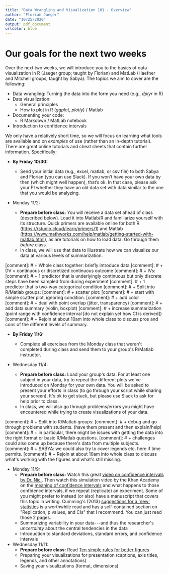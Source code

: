 ```yaml
---
title: "Data Wrangling and Visualization 101 - Overview"
author: "Florian Jaeger"
date: "10/25/2020"
output: pdf_document
urlcolor: blue
---
```


# Our goals for the next two weeks

Over the next two weeks, we will introduce you to the basics of data visualization in R (Jaeger group; taught by Florian) and MatLab (Haefner and Mitchell groups; taught by Sabya). The topics we aim to cover are the following:

 * Data wrangling: Turning the data into the form you need (e.g., *dplyr* in R)
 * Data visualization:
   * General principles
   * How to plot in R (*ggplot*, *plotly*) / Matlab
 * Documenting your code:
   * R Markdown / MatLab notebook
 * Introduction to confidence intervals
 
We only have a relatively short time, so we will focus on learning what tools are available and on *examples* of use (rather than an in-depth tutorial). There are great online tutorials and cheat sheets that contain further information. Specifically:

 * **By Friday 10/30:**
   * Send your initial data (e.g., excel, matlab, or csv file) to both Sabya and Florian (you can use Slack). If you won’t have your own data by then (which might well happen), that’s ok. In that case, please ask your PI whether they have an old data set with data similar to the one that you would be analyzing. 

 * Monday 11/2:
   * **Prepare before class:** You will receive a data set ahead of class (described below). Load it into Matlab/R and familiarize yourself with its structure. Quick primers are available online for both R (https://rstudio.cloud/learn/primers/1) and Matlab (https://www.mathworks.com/help/matlab/getting-started-with-matlab.html), as are tutorials on how to load data. Go through them *before* class.
   * In class, we will use that data to illustrate how we can visualize our data at various levels of summarization. 

[comment]: #  + Whole class together: briefly introduce data
[comment]: #   + DV = continuous or discretized continuous outcome
[comment]: #   + IVs:
[comment]: #     + 1 predictor that is underlyingly continuous but only discrete steps have been sampled from during experiment
[comment]: #     + 1 predictor that is two-way categorical condition
[comment]: #  + Split into R/Matlab groups:
[comment]: #   + scatter plot:
[comment]: #   + start with simple scatter plot, ignoring condition.
[comment]: #   + add color
[comment]: #   + deal with point overlap (jitter, transparency)
[comment]: #   + add data summary (violin, boxplot)
[comment]: #   + increase summarization (point range with confidence interval [do not explain yet how CI is derived])
[comment]: #  + Rejoin at about 10am into whole class to discuss pros and cons of the different levels of summary.

* **By Friday 11/6:**
   * Complete all exercises from the Monday class that weren't completed during class and send them to your group's R/Matlab instructor.

 * Wednesday 11/4: 
   * **Prepare before class:** Load your group's data. For at least one subject in your data, try to repeat the different plots we've introduced on Monday for your own data. You will be asked to present your efforts in class (to go through your script while sharing your screen). It's ok to get stuck, but please use Slack to ask for help prior to class. 
   * In class, we will also go through problems/errors you might have encountered while trying to create visualizations of your data. 

[comment]: #  + Split into R/Matlab groups: 
[comment]: #   + debug and go through problems with students. (have them present and then explain/help) 
[comment]: #   + in particular, there might be issues with getting the data into the right format or basic R/Matlab questions.
[comment]: #   + challenges could also come up because there's data from multiple subjects.
[comment]: #   + SABYA: we could also try to cover legends etc. here if time permits. 
[comment]: #  + Rejoin at about 10am into whole class to discuss what's working with the figures and what's still missing.

 * Monday 11/9:
   * **Prepare before class:** Watch this great [video on confidence intervals by Dr. Nic ](https://www.youtube.com/watch?v=tFWsuO9f74o). Then watch this simulation video by the Khan Academy on the [meaning of confidence intervals](https://www.khanacademy.org/math/ap-statistics/estimating-confidence-ap/introduction-confidence-intervals/v/confidence-interval-simulation) and what happens to those confidence intervals, if we repeat (replicate) an experiment. 
   Some of you might prefer to instead (or also) have a manuscript that covers this topic in writing. Cumming's (2013) [suggestions for a 'new' statistics](https://journals.sagepub.com/doi/full/10.1177/0956797613504966) is a worthwhile read and has a self-contained section on "Replication, p values, and CIs" that I recommend. You can just read those 2 pages. 
   * Summarizing variability in your data---and thus the researcher's *uncertainty* about the central tendencies in the data
   * Introduction to standard deviations, standard errors, and confidence intervals
 * Wednesday 11/11:
   * **Prepare before class:** Read [Ten simple rules for better figures](https://journals.plos.org/ploscompbiol/article?id=10.1371/journal.pcbi.1003833)
   * Preparing your visualizations for presentation (captions, axis titles, legends, and other annotations)
   * Saving your visualizations (format, dimensions)
 
